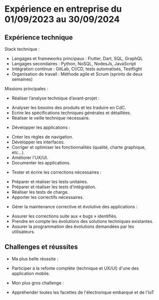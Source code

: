 # Expérience en entreprise du 01/09/2023 au 30/09/2024


## Expérience technique

Stack technique : 

- Langages et frameworks principaux : Flutter, Dart, SQL, GraphQL
- Langages secondaires : Python, NoSQL, NodesJs, JavaScript
- Intégration continue : GitLab, CI/CD, tests automatisés, Testflight
- Organisation de travail : Méthode agile et Scrum (sprints de deux semaines)

Missions principales : 

* Réaliser l’analyse technique d’avant-projet :
- Analyser les besoins des produits et les traduire en CdC.
- Ecrire les spécifications techniques générales et détaillées.
- Réaliser le veille technique nécessaire.

* Développer les applications :
- Créer les règles de navigation.
- Développer les interfaces.
- Corriger et optimiser les fonctionnalités (qualité, charte graphique, etc…).
- Améliorer l'UX/UI.
- Documenter les applications.

* Tester et écrire les corrections nécessaires :
- Préparer et réaliser les tests unitaires.
- Préparer et réaliser les tests d'intégration.
- Réaliser les tests de charge.
- Apporter les correctifs nécessaires.

* Gérer la maintenance corrective et évolutive des applications :
- Assurer les corrections suite aux « bugs » identifiés.
- Prendre en compte les évolutions des solutions techniques existantes.
- Assurer la programmation des évolutions demandées par les utilisateurs.


## Challenges et réussites

* Ma plus belle réussite :
- Participer à la refonte complète (technique et UX/UI) d'une des application mobile.

* Mon plus gros challenge : 
- Appréhender toutes les facettes de l'électronique embarqué et de l'IoT
